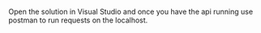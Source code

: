 Open the solution in Visual Studio and once you have the api running use postman to run requests on the localhost. 
